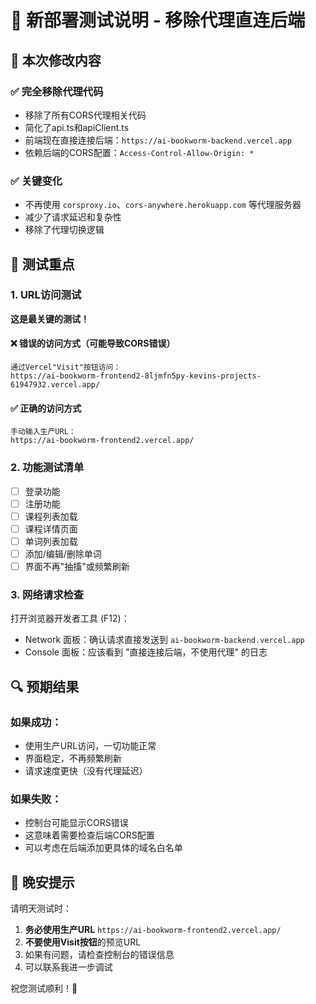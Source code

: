 # 🚀 新部署测试说明 - 移除代理直连后端

## 🔧 本次修改内容

### ✅ 完全移除代理代码
- 移除了所有CORS代理相关代码
- 简化了api.ts和apiClient.ts
- 前端现在直接连接后端：`https://ai-bookworm-backend.vercel.app`
- 依赖后端的CORS配置：`Access-Control-Allow-Origin: *`

### ✅ 关键变化
- 不再使用 `corsproxy.io`、`cors-anywhere.herokuapp.com` 等代理服务器
- 减少了请求延迟和复杂性
- 移除了代理切换逻辑

## 🎯 测试重点

### 1. URL访问测试
**这是最关键的测试！**

#### ❌ 错误的访问方式（可能导致CORS错误）
```
通过Vercel"Visit"按钮访问：
https://ai-bookworm-frontend2-8ljmfn5py-kevins-projects-61947932.vercel.app/
```

#### ✅ 正确的访问方式
```
手动输入生产URL：
https://ai-bookworm-frontend2.vercel.app/
```

### 2. 功能测试清单
- [ ] 登录功能
- [ ] 注册功能
- [ ] 课程列表加载
- [ ] 课程详情页面
- [ ] 单词列表加载
- [ ] 添加/编辑/删除单词
- [ ] 界面不再"抽搐"或频繁刷新

### 3. 网络请求检查
打开浏览器开发者工具 (F12)：
- Network 面板：确认请求直接发送到 `ai-bookworm-backend.vercel.app`
- Console 面板：应该看到 "直接连接后端，不使用代理" 的日志

## 🔍 预期结果

### 如果成功：
- 使用生产URL访问，一切功能正常
- 界面稳定，不再频繁刷新
- 请求速度更快（没有代理延迟）

### 如果失败：
- 控制台可能显示CORS错误
- 这意味着需要检查后端CORS配置
- 可以考虑在后端添加更具体的域名白名单

## 🌙 晚安提示

请明天测试时：
1. **务必使用生产URL** `https://ai-bookworm-frontend2.vercel.app/`
2. **不要使用Visit按钮**的预览URL
3. 如果有问题，请检查控制台的错误信息
4. 可以联系我进一步调试

祝您测试顺利！🎉 